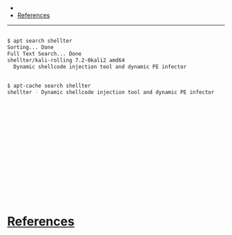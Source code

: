 - 
- [References](#references)

-------------------------------------------

## 
```sh
$ apt search shellter        
Sorting... Done
Full Text Search... Done
shellter/kali-rolling 7.2-0kali2 amd64
  Dynamic shellcode injection tool and dynamic PE infector
```

## 
```sh
$ apt-cache search shellter 
shellter - Dynamic shellcode injection tool and dynamic PE infector
```

## 
```sh

```

## 
```sh

```

## 
```sh

```

## 
```sh

```

## 
```sh

```

## 
```sh

```

## 
```sh

```

## 
```sh

```

# [References](#references-1)

